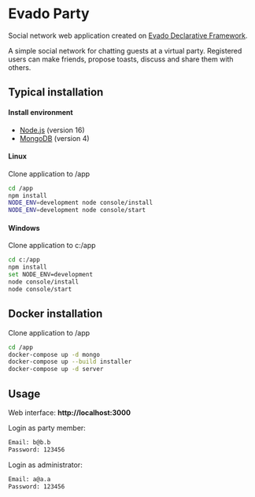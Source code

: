 # Evado Party

Social network web application 
created on [Evado Declarative Framework](https://github.com/mkhorin/evado).

A simple social network for chatting guests at a virtual party. 
Registered users can make friends, propose toasts, discuss and share them with others.

## Typical installation

#### Install environment
- [Node.js](https://nodejs.org) (version 16)
- [MongoDB](https://www.mongodb.com/download-center/community) (version 4)

#### Linux
Clone application to /app
```sh
cd /app
npm install
NODE_ENV=development node console/install
NODE_ENV=development node console/start
```

#### Windows
Clone application to c:/app
```sh
cd c:/app
npm install
set NODE_ENV=development
node console/install
node console/start
```

## Docker installation

Clone application to /app
```sh
cd /app
docker-compose up -d mongo
docker-compose up --build installer
docker-compose up -d server
```

## Usage

Web interface: **http://localhost:3000**

Login as party member:
```sh
Email: b@b.b
Password: 123456
```
Login as administrator:
```sh
Email: a@a.a
Password: 123456
```